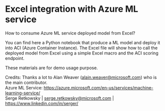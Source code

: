 # Excel integration with Azure ML service
How to consume Azure ML service deployed model from Excel?

You can find here a Python notebook that produce a ML model and deploy it into ACI (Azure Container Instance).
The Excel file will show how to call the deployed model from Excel using a simple Excel macro and the ACI scoring endpoint.

These materials are for demo usage purpose.

Credits:
Thanks a lot to Alan Weaver (alain.weaver@microsoft.com) who is the main contributor.
<br>
Azure ML Service:
https://azure.microsoft.com/en-us/services/machine-learning-service/
<br>
Serge Retkowsky | serge.retkowsky@microsoft.com | https://www.linkedin.com/in/serger/
